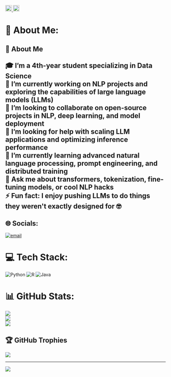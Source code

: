 <p align="left">
  <a href="https://github.com/Seeker38">
    <img height="20" src="https://komarev.com/ghpvc/?username=Seeker38" />
  </a>
  <a href="https://github.com/Seeker38">
    <img height="20" src="https://img.shields.io/github/followers/Seeker38?label=follow&logo=github&style=flat" />
  </a>
<!--   <a href="http://qiita.com/Seeker38">
    <img height="20" src="https://qiita-badge.apiapi.app/s/Seeker38/posts.svg" />
  </a>
  <a href="http://qiita.com/Seeker38">
    <img height="20" src="https://qiita-badge.apiapi.app/s/Seeker38/contributions.svg" />
  </a>
  <a href="https://zenn.dev/Seeker38">
    <img height="20" src="https://badgen.org/img/zenn/Seeker38/articles?style=plastic" />
  </a> -->
</p>


# 💫 About Me:
## 👋 About Me<br><br>🎓 I’m a 4th-year student specializing in **Data Science**  <br>🔭 I’m currently working on NLP projects and exploring the capabilities of large language models (LLMs)  <br>👯 I’m looking to collaborate on open-source projects in NLP, deep learning, and model deployment  <br>🤝 I’m looking for help with scaling LLM applications and optimizing inference performance  <br>🌱 I’m currently learning advanced natural language processing, prompt engineering, and distributed training  <br>💬 Ask me about transformers, tokenization, fine-tuning models, or cool NLP hacks  <br>⚡ Fun fact: I enjoy pushing LLMs to do things they weren't exactly designed for 🤓


## 🌐 Socials:
[![email](https://img.shields.io/badge/Email-D14836?logo=gmail&logoColor=white)](mailto:seeker3888@gmail.com) 

# 💻 Tech Stack:
![Python](https://img.shields.io/badge/python-3670A0?style=for-the-badge&logo=python&logoColor=ffdd54) ![R](https://img.shields.io/badge/r-%23276DC3.svg?style=for-the-badge&logo=r&logoColor=white) ![Java](https://img.shields.io/badge/java-%23ED8B00.svg?style=for-the-badge&logo=openjdk&logoColor=white)
# 📊 GitHub Stats:
![](https://github-readme-stats.vercel.app/api?username=Seeker38&theme=neon&hide_border=true&include_all_commits=false&count_private=false)<br/>
![](https://nirzak-streak-stats.vercel.app/?user=Seeker38&theme=neon&hide_border=true)<br/>
![](https://github-readme-stats.vercel.app/api/top-langs/?username=Seeker38&theme=neon&hide_border=true&include_all_commits=false&count_private=false&layout=compact)

## 🏆 GitHub Trophies
![](https://github-profile-trophy.vercel.app/?username=Seeker38&theme=gruvbox&no-frame=false&no-bg=false&margin-w=4)

---
[![](https://visitcount.itsvg.in/api?id=Seeker38&icon=0&color=0)](https://visitcount.itsvg.in)

<!-- Proudly created with GPRM ( https://gprm.itsvg.in ) -->
<!--
**Seeker38/Seeker38** is a ✨ _special_ ✨ repository because its `README.md` (this file) appears on your GitHub profile.

Here are some ideas to get you started:

- 🔭 I’m currently working on ...
- 🌱 I’m currently learning ...
- 👯 I’m looking to collaborate on ...
- 🤔 I’m looking for help with ...
- 💬 Ask me about ...
- 📫 How to reach me: ...
- 😄 Pronouns: ...
- ⚡ Fun fact: ...
-->
